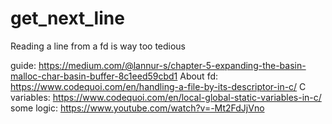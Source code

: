 # get_next_line
Reading a line from a fd is way too tedious

guide: 
https://medium.com/@lannur-s/chapter-5-expanding-the-basin-malloc-char-basin-buffer-8c1eed59cbd1
About fd: 
https://www.codequoi.com/en/handling-a-file-by-its-descriptor-in-c/
C variables: 
https://www.codequoi.com/en/local-global-static-variables-in-c/
some logic:
https://www.youtube.com/watch?v=-Mt2FdJjVno

